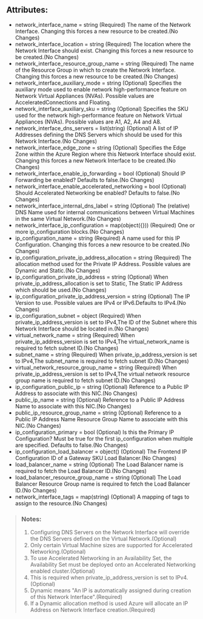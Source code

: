 ## Attributes: 
- network_interface_name                               = string (Required) The name of the Network Interface. Changing this forces a new resource to be created.(No Changes)                           
- network_interface_location                           = string (Required) The location where the Network Interface should exist. Changing this forces a new resource to be created.(No Changes)
- network_interface_resource_group_name                = string (Required) The name of the Resource Group in which to create the Network Interface. Changing this forces a new resource to be created.(No Changes)
- network_interface_auxiliary_mode                     = string (Optional) Specifies the auxiliary mode used to enable network high-performance feature on Network Virtual Appliances (NVAs). Possible values are AcceleratedConnections and Floating.
- network_interface_auxiliary_sku                      = string (Optional) Specifies the SKU used for the network high-performance feature on Network Virtual Appliances (NVAs). Possible values are A1, A2, A4 and A8.   
- network_interface_dns_servers                        = list(string) (Optional) A list of IP Addresses defining the DNS Servers which should be used for this Network Interface.(No Changes)  
- network_interface_edge_zone                          = string (Optional) Specifies the Edge Zone within the Azure Region where this Network Interface should exist. Changing this forces a new Network Interface to be created.(No Changes)
- network_interface_enable_ip_forwarding               = bool (Optional) Should IP Forwarding be enabled? Defaults to false.(No Changes)
- network_interface_enable_accelerated_networking      = bool (Optional) Should Accelerated Networking be enabled? Defaults to false.(No Changes)
- network_interface_internal_dns_label                 = string (Optional) The (relative) DNS Name used for internal communications between Virtual Machines in the same Virtual Network.(No Changes)
- network_interface_ip_configuration                   = map(object({})) (Required) One or more ip_configuration blocks.(No Changes)
- ip_configuration_name                                = string (Required) A name used for this IP Configuration. Changing this forces a new resource to be created.(No Changes)
- ip_configuration_private_ip_address_allocation       = string (Required) The allocation method used for the Private IP Address. Possible values are Dynamic and Static.(No Changes)
- ip_configuration_private_ip_address                  = string (Optional) When private_ip_address_allocation is set to Static, The Static IP Address which should be used.(No Changes)
- ip_configuration_private_ip_address_version          = string (Optional) The IP Version to use. Possible values are IPv4 or IPv6.Defaults to IPv4.(No Changes)
- ip_configuration_subnet                              = object (Required) When private_ip_address_version is set to IPv4,The ID of the Subnet where this Network Interface should be located in.(No Changes)
- virtual_network_name                                 = string (Required) When private_ip_address_version is set to IPv4,The virtual_network_name is required to fetch subnet ID.(No Changes)
- subnet_name                                         = string (Required) When private_ip_address_version is set to IPv4,The subnet_name is required to fetch subnet ID.(No Changes)
- virtual_network_resource_group_name                 = string (Required) When private_ip_address_version is set to IPv4,The virtual network resource group name  is required to fetch subnet ID.(No Changes)
- ip_configuration_public_ip                          = string (Optional) Reference to a Public IP Address to associate with this NIC.(No Changes)
- public_ip_name                                      = string (Optional) Reference to a Public IP Address Name to associate with this NIC.(No Changes) 
- public_ip_resource_group_name                       = string (Optional) Reference to a Public IP Address Name Resource Group Name to associate with this NIC.(No Changes)
- ip_configuration_primary                            = bool   (Optional) Is this the Primary IP Configuration? Must be true for the first ip_configuration when multiple are specified. Defaults to false.(No Changes) 
- ip_configuration_load_balancer                      = object() (Optional) The Frontend IP Configuration ID of a Gateway SKU Load Balancer.(No Changes)
- load_balancer_name                                  = string (Optional) The Load Balancer name is required to fetch the Load Balancer ID.(No Changes)
- load_balancer_resource_group_name                   = string (Optional) The Load Balancer Resource Group name is required to fetch the Load Balancer ID.(No Changes)
- network_interface_tags                               = map(string) (Optional) A mapping of tags to assign to the resource.(No Changes)


>### Notes: ###
> 1. Configuring DNS Servers on the Network Interface will override the DNS Servers defined on the Virtual Network.(Optional)
> 2. Only certain Virtual Machine sizes are supported for Accelerated Networking.(Optional)
> 3. To use Accelerated Networking in an Availability Set, the Availability Set must be deployed onto an Accelerated Networking enabled cluster.(Optional)
> 4. This is required when private_ip_address_version is set to IPv4.(Optional)
> 5. Dynamic means "An IP is automatically assigned during creation of this Network Interface".(Required)
> 6. If a Dynamic allocation method is used Azure will allocate an IP Address on Network Interface creation.(Required)